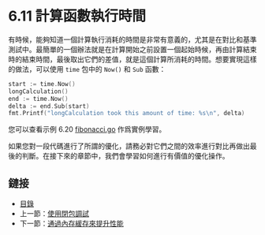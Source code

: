 # 6.11 計算函數執行時間

有時候，能夠知道一個計算執行消耗的時間是非常有意義的，尤其是在對比和基準測試中。最簡單的一個辦法就是在計算開始之前設置一個起始時候，再由計算結束時的結束時間，最後取出它們的差值，就是這個計算所消耗的時間。想要實現這樣的做法，可以使用 `time` 包中的 `Now()` 和 `Sub` 函數：

```go
start := time.Now()
longCalculation()
end := time.Now()
delta := end.Sub(start)
fmt.Printf("longCalculation took this amount of time: %s\n", delta)
```

您可以查看示例 6.20 [fibonacci.go](examples/chapter_6/fibonacci.go) 作爲實例學習。

如果您對一段代碼進行了所謂的優化，請務必對它們之間的效率進行對比再做出最後的判斷。在接下來的章節中，我們會學習如何進行有價值的優化操作。

## 鏈接

- [目錄](directory.md)
- 上一節：[使用閉包調試](06.10.md)
- 下一節：[通過內存緩存來提升性能](06.12.md)